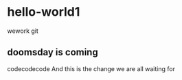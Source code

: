# hello-world1
wework git
## doomsday is coming
codecodecode
And this is the change we are all waiting for